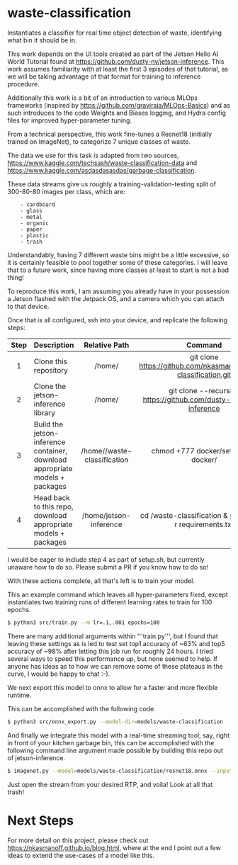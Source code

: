 # waste-classification


Instantiates a classifier for real time object detection of waste, identifying what
bin it should be in.

This work depends on the UI tools created as part of the Jetson Hello AI World Tutorial
found at https://github.com/dusty-nv/jetson-inference. This work assumes familiarity with at least the first 3 episodes
of that tutorial, as we will be taking advantage of that format for training to inference procedure.

Additionally this work is a bit of an introduction to various MLOps frameworks (inspired by https://github.com/graviraja/MLOps-Basics) and as such introduces to the code Weights and Biases logging, and Hydra config files for improved hyper-parameter tuning.

From a technical perspective, this work fine-tunes a Resnet18 (initially trained on ImageNet), to categorize 7 unique
classes of waste.


The data we use for this task is adapted from two sources, https://www.kaggle.com/techsash/waste-classification-data and https://www.kaggle.com/asdasdasasdas/garbage-classification.

These data streams give us roughly a training-validation-testing split of 300-80-80 images per class, which are:

        - cardboard
        - glass
        - metal
        - organic
        - paper
        - plastic
        - trash

Understandably, having 7 different waste bins might be a little excessive, so it is certainly feasible to pool together some of these categories.
I will leave that to a future work, since having more classes at least to start is not a bad thing!



To reproduce this work, I am assuming you already have in your possession a Jetson
flashed with the Jetpack OS, and a camera which you can attach to that device.

Once that is all configured, ssh into your device, and replicate the following steps:


| Step | Description | Relative Path | Command |
| :---: | --- | :---: | :---: |
| 1 | Clone this repository | /home/<your-name> | git clone https://github.com/nkasmanoff/waste-classification.git  |
| 2 | Clone the jetson-inference library | /home/<your-name> | git clone --recursive https://github.com/dusty-nv/jetson-inference |
| 3 | Build the jetson-inference container, download appropriate models + packages | /home/<your-name>/waste-classification | chmod +777 docker/setup.sh & docker/
| 4 | Head back to this repo, download appropriate models + packages | /home/jetson-inference | cd /waste-classification & pip install -r requirements.txt


I would be eager to include step 4 as part of setup.sh, but currently unaware how to do so. Please submit a PR if you know how to do so!

With these actions complete, all that's left is to train your model.

This an example command which leaves all hyper-parameters fixed, except instantiates two training runs of different learning rates to train for 100 epochs.

```bash
$ python3 src/train.py --m lr=.1,.001 epochs=100
```

There are many additional arguments within '''train.py''', but I found that leaving these settings as is led to test set top1 accuracy of ~63% and top5 accuracy of ~98%  after letting this job run for roughly 24 hours. I tried several ways to speed this performance up, but none seemed to help. If anyone has ideas as to how we can remove some of these plateaus in the curve, I would be happy to chat :-).

We next export this model to onnx to allow for a faster and more flexible runtime.

This can be accomplished with the following code.
```bash
$ python3 src/onnx_export.py --model-dir=models/waste-classification
```



And finally we integrate this model with a real-time streaming tool, say, right in front of your kitchen garbage bin, this can be accomplished with the following command line argument made possible by building this repo out of jetson-inference.

```bash
$ imagenet.py --model=models/waste-classification/resnet18.onnx --input_blob=input_0 --output_blob=output_0 --labels=data/waste-classification/labels.txt csi://0  --input-codec=h264 rtp://<YOUR IP ADDRESS>:1234
```


Just open the stream from your desired RTP, and voila! Look at all that trash!


# Next Steps

For more detail on this project, please check out https://nkasmanoff.github.io/blog.html, where at the end I point out a few ideas to extend
the use-cases of a model like this.
